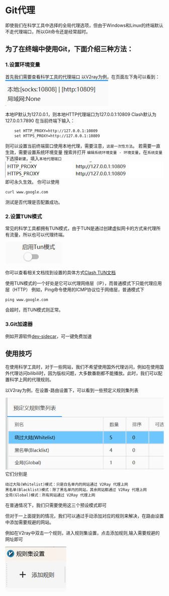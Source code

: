 # Git代理
即使我们在科学工具中选择的全局代理选项，但由于Windows和Linux的终端默认不走代理端口，所以Git命令还是经常超时。
## 为了在终端中使用Git，下面介绍三种方法：
### 1.设置环境变量

首先我们需要查看科学工具的代理端口
以V2ray为例，在页面左下角可以看到：
![代理端口](pictures/%E7%AB%AF%E5%8F%A3.png)

本地IP默认为127.0.0.1，则本地HTTP代理端口为127.0.0.1:10809
Clash默认为127.0.0.1:7890
在当前终端下输入：
```shell
	set HTTP_PROXY=http://127.0.0.1:10809
    set HTTPS_PROXY=http://127.0.0.1:10809
```
则可以设置当前终端窗口使用本地代理，需要注意，`这是一次性方法`。
若需要一直生效，需要设置系统环境变量
搜索并打开 `编辑系统环境变量 - 环境变量`，在`系统变量`下选择`新建`，填入`本地代理端口`
![环境变量](pictures/%E7%8E%AF%E5%A2%83%E5%8F%98%E9%87%8F%E8%AE%BE%E7%BD%AE.png)
即可永久生效。
你可以使用
```shell
curl www.google.com
```
 测试是否代理是否配置成功。

### 2.设置TUN模式

常见的科学工具都拥有TUN模式，由于TUN是通过创建虚拟网卡的方式来代理所有流量，所以也可以代理终端。

![TUN模式](pictures/TUN.png)

你可以查看相关文档找到设置的具体方式[Clash TUN文档](https://docs.gtk.pw/contents/tun.html#windows "TUN 模式 | Clash for Windows 代理工具使用说明")

使用TUN模式的一个好处是它可以代理网络层（IP），而普通模式下只能代理应用层（HTTP）
例如，Ping命令使用的ICMP协议位于网络层，普通模式下 
```shell
ping www.google.com
``` 
会超时，而TUN模式则正常。

### 3.Git加速器
例如开源软件[dev-sidecar](https://github.com/docmirror/dev-sidecar  
"dev-sidecar")，可一键免费加速
## 使用技巧
在使用科学工具时，对于一些网站，我们不希望使用国外代理访问，例如在使用国外代理访问bilibili时，因为版权问题，大多数番剧都不能播放。此时，我们可以配置科学上网的代理规则。

以V2ray为例，在设置-路由设置下，可以看到一些预定义规则集列表

![预定义规则集](pictures/%E9%A2%84%E5%AE%9A%E4%B9%89%E8%A7%84%E5%88%99.png)
它们分别是

    绕过大陆(Whitelist)模式：只是白名单内的网站通过 V2Ray 代理上网
    黑名单(Blacklist)模式：除了黑名单内的网站，其余网站都通过 V2Ray 代理上网
    全局(Global)模式：所有网站通过 V2Ray 代理上网

在普通情况下，我们只需要使用这三个预设模式即可

但对于一上面提到的情况，我们可以通过手动添加对应的规则来解决，在路由设置中添加需要规避的网站。

例如在V2ray中双击一个规则，进入规则集设置，点击添加规则,输入需要规避的网址即可

![规则集](pictures/%E8%A7%84%E5%88%99%E9%9B%86%E8%AE%BE%E7%BD%AE.png)

